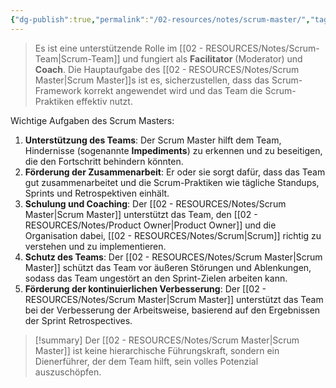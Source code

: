 ```yaml
---
{"dg-publish":true,"permalink":"/02-resources/notes/scrum-master/","tags":["projektmanagement/vorgehensmodell/agile","GFN/prüfungsrelevant/AP1/vorbereitung"],"noteIcon":"","updated":"2025-03-11T18:29:50.950+01:00"}
---
```


>Es ist eine unterstützende Rolle im [[02 - RESOURCES/Notes/Scrum-Team\|Scrum-Team]] und fungiert als **Facilitator** (Moderator) und **Coach**. Die Hauptaufgabe des [[02 - RESOURCES/Notes/Scrum Master\|Scrum Master]]s ist es, sicherzustellen, dass das Scrum-Framework korrekt angewendet wird und das Team die Scrum-Praktiken effektiv nutzt.

Wichtige Aufgaben des Scrum Masters:

1. **Unterstützung des Teams**: Der Scrum Master hilft dem Team, Hindernisse (sogenannte **Impediments**) zu erkennen und zu beseitigen, die den Fortschritt behindern könnten.
2. **Förderung der Zusammenarbeit**: Er oder sie sorgt dafür, dass das Team gut zusammenarbeitet und die Scrum-Praktiken wie tägliche Standups, Sprints und Retrospektiven einhält.
3. **Schulung und Coaching**: Der [[02 - RESOURCES/Notes/Scrum Master\|Scrum Master]] unterstützt das Team, den [[02 - RESOURCES/Notes/Product Owner\|Product Owner]] und die Organisation dabei, [[02 - RESOURCES/Notes/Scrum\|Scrum]] richtig zu verstehen und zu implementieren.
4. **Schutz des Teams**: Der [[02 - RESOURCES/Notes/Scrum Master\|Scrum Master]] schützt das Team vor äußeren Störungen und Ablenkungen, sodass das Team ungestört an den Sprint-Zielen arbeiten kann.
5. **Förderung der kontinuierlichen Verbesserung**: Der [[02 - RESOURCES/Notes/Scrum Master\|Scrum Master]] unterstützt das Team bei der Verbesserung der Arbeitsweise, basierend auf den Ergebnissen der Sprint Retrospectives.


>[!summary] 
>Der [[02 - RESOURCES/Notes/Scrum Master\|Scrum Master]] ist keine hierarchische Führungskraft, sondern ein Dienerführer, der dem Team hilft, sein volles Potenzial auszuschöpfen.
